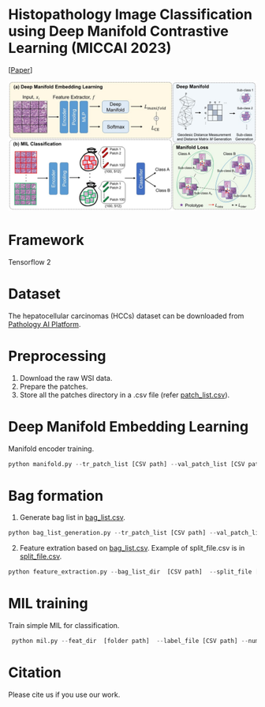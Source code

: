 # Histopathology Image Classification using Deep Manifold Contrastive Learning (MICCAI 2023)

[[Paper](https://arxiv.org/abs/2306.14459)]

<p align="center">
  <img src="Fig.2_1.jpg"  >
</p>

# Framework 
Tensorflow 2

# Dataset 
The hepatocellular carcinomas (HCCs) dataset can be downloaded from [Pathology AI Platform](http://www.wisepaip.org/paip).

# Preprocessing
1. Download the raw WSI data.
2. Prepare the patches.
3. Store all the patches directory in a .csv file (refer [patch_list.csv](csv_example/patch_list_example.csv)).


# Deep Manifold Embedding Learning
Manifold encoder training. 
```python
python manifold.py --tr_patch_list [CSV path] --val_patch_list [CSV path] --label_file [CSV path] --save_dir [folder path] --num_class 2 --num_NN 5 --num_cluster 10 --save_model_dir [folder path]
```


# Bag formation
1. Generate bag list in [bag_list.csv](csv_example/bag_list_example.csv).
   
```python
python bag_list_generation.py --tr_patch_list [CSV path] --val_patch_list [CSV path] --te_patch_list [CSV path] --save_dir [folder path] --num_bag 50 --num_patchPerbag 100 
```

2. Feature extration based on [bag_list.csv](csv_example/bag_list_example.csv).
   Example of split_file.csv is in [split_file.csv](csv_example/split_file_example.csv).
```python
python feature_extraction.py --bag_list_dir  [CSV path]  --split_file [CSV path] --ckpt_dir [checkpoint path] --save_dir [folder path] --src_dir [folder_path]
```
   
# MIL training 
Train simple MIL for classification.
```python
 python mil.py --feat_dir  [folder path]  --label_file [CSV path] --num_class 2 --save_model_dir [CSV path]

```


# Citation
Please cite us if you use our work. 
